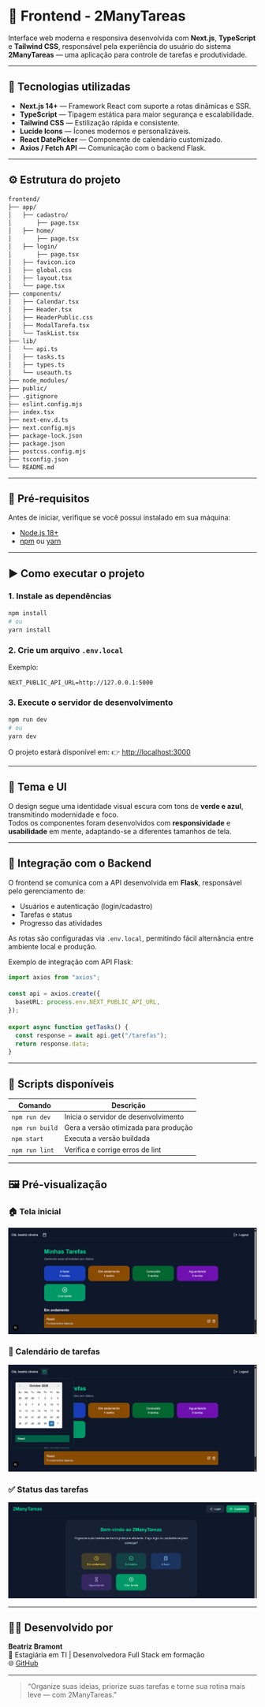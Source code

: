 # 🧩 Frontend - 2ManyTareas
Interface web moderna e responsiva desenvolvida com **Next.js**, **TypeScript** e **Tailwind CSS**, responsável pela experiência do usuário do sistema **2ManyTareas** — uma aplicação para controle de tarefas e produtividade.

---

## 🚀 Tecnologias utilizadas

- **Next.js 14+** — Framework React com suporte a rotas dinâmicas e SSR.  
- **TypeScript** — Tipagem estática para maior segurança e escalabilidade.  
- **Tailwind CSS** — Estilização rápida e consistente.  
- **Lucide Icons** — Ícones modernos e personalizáveis.  
- **React DatePicker** — Componente de calendário customizado.  
- **Axios / Fetch API** — Comunicação com o backend Flask.  

---

## ⚙️ Estrutura do projeto

```
frontend/
├── app/
│   ├── cadastro/
│       ├── page.tsx 
│   ├── home/
│       ├── page.tsx                
│   ├── login/
│       ├── page.tsx 
│   ├── favicon.ico
│   ├── global.css
│   ├── layout.tsx
│   └── page.tsx  
├── components/           
│   ├── Calendar.tsx
│   ├── Header.tsx
│   ├── HeaderPublic.css
│   ├── ModalTarefa.tsx
│   └── TaskList.tsx  
├── lib/                   
│   └── api.ts
│   ├── tasks.ts
│   ├── types.ts
│   └── useauth.ts  
├── node_modules/
├── public/                
├── .gitignore
├── eslint.config.mjs
├── index.tsx
├── next-env.d.ts
├── next.config.mjs
├── package-lock.json
├── package.json
├── postcss.config.mjs
├── tsconfig.json             
└── README.md
```

---

## 🧰 Pré-requisitos

Antes de iniciar, verifique se você possui instalado em sua máquina:

- [Node.js 18+](https://nodejs.org/)
- [npm](https://www.npmjs.com/) ou [yarn](https://yarnpkg.com/)

---

## ▶️ Como executar o projeto

### 1. Instale as dependências
```bash
npm install
# ou
yarn install
```

### 2. Crie um arquivo `.env.local`
Exemplo:
```env
NEXT_PUBLIC_API_URL=http://127.0.0.1:5000
```

### 3. Execute o servidor de desenvolvimento
```bash
npm run dev
# ou
yarn dev
```

O projeto estará disponível em:
👉 [http://localhost:3000](http://localhost:3000)

---

## 🌙 Tema e UI

O design segue uma identidade visual escura com tons de **verde e azul**, transmitindo modernidade e foco.  
Todos os componentes foram desenvolvidos com **responsividade** e **usabilidade** em mente, adaptando-se a diferentes tamanhos de tela.

---

## 🔗 Integração com o Backend

O frontend se comunica com a API desenvolvida em **Flask**, responsável pelo gerenciamento de:
- Usuários e autenticação (login/cadastro)
- Tarefas e status
- Progresso das atividades

As rotas são configuradas via `.env.local`, permitindo fácil alternância entre ambiente local e produção.

Exemplo de integração com API Flask:

```ts
import axios from "axios";

const api = axios.create({
  baseURL: process.env.NEXT_PUBLIC_API_URL,
});

export async function getTasks() {
  const response = await api.get("/tarefas");
  return response.data;
}
```

---

## 🧪 Scripts disponíveis

| Comando              | Descrição |
|----------------------|-----------|
| `npm run dev`        | Inicia o servidor de desenvolvimento |
| `npm run build`      | Gera a versão otimizada para produção |
| `npm start`          | Executa a versão buildada |
| `npm run lint`       | Verifica e corrige erros de lint |

---

## 🖼️ Pré-visualização

### 🏠 Tela inicial
![Home e Status](./public/home.png)

### 📅 Calendário de tarefas
![Calendário](./public/calendar.png)

### ✅ Status das tarefas
![Status](./public/index.png)

---

## 👩‍💻 Desenvolvido por

**Beatriz Bramont**  
💼 Estagiária em TI | Desenvolvedora Full Stack em formação  
🌐 [GitHub](https://github.com/beatrizbramont)

---

> “Organize suas ideias, priorize suas tarefas e torne sua rotina mais leve — com 2ManyTareas.”

